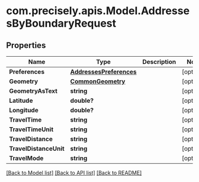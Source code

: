 # com.precisely.apis.Model.AddressesByBoundaryRequest
## Properties

Name | Type | Description | Notes
------------ | ------------- | ------------- | -------------
**Preferences** | [**AddressesPreferences**](AddressesPreferences.md) |  | [optional] 
**Geometry** | [**CommonGeometry**](CommonGeometry.md) |  | [optional] 
**GeometryAsText** | **string** |  | [optional] 
**Latitude** | **double?** |  | [optional] 
**Longitude** | **double?** |  | [optional] 
**TravelTime** | **string** |  | [optional] 
**TravelTimeUnit** | **string** |  | [optional] 
**TravelDistance** | **string** |  | [optional] 
**TravelDistanceUnit** | **string** |  | [optional] 
**TravelMode** | **string** |  | [optional] 

[[Back to Model list]](../README.md#documentation-for-models) [[Back to API list]](../README.md#documentation-for-api-endpoints) [[Back to README]](../README.md)


